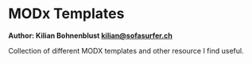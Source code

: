 MODx Templates
=================================
**Author: Kilian Bohnenblust <kilian@sofasurfer.ch>**

Collection of different MODX templates and other resource I find useful.